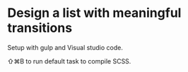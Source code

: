 # Design a list with meaningful transitions

Setup with gulp and Visual studio code.

⇧⌘B to run default task to compile SCSS.
